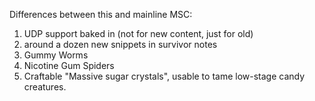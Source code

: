 Differences between this and mainline MSC:

1. UDP support baked in (not for new content, just for old)
2. around a dozen new snippets in survivor notes
3. Gummy Worms
4. Nicotine Gum Spiders
5. Craftable "Massive sugar crystals", usable to tame low-stage candy creatures.
